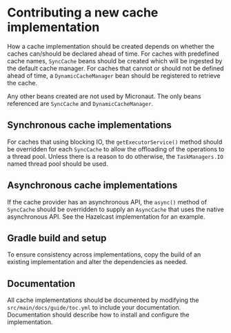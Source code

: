 # Contributing a new cache implementation

How a cache implementation should be created depends on whether the caches can/should be declared ahead of time. For caches with predefined cache names, `SyncCache` beans should be created which will be ingested by the default cache manager. For caches that cannot or should not be defined ahead of time, a `DynamicCacheManager` bean should be registered to retrieve the cache.

Any other beans created are not used by Micronaut. The only beans referenced are `SyncCache` and `DynamicCacheManager`.

## Synchronous cache implementations

For caches that using blocking IO, the `getExecutorService()` method should be overridden for each `SyncCache` to allow the offloading of the operations to a thread pool. Unless there is a reason to do otherwise, the `TaskManagers.IO` named thread pool should be used.

## Asynchronous cache implementations

If the cache provider has an asynchronous API, the `async()` method of `SyncCache` should be overridden to supply an `AsyncCache` that uses the native asynchronous API. See the Hazelcast implementation for an example.

## Gradle build and setup

To ensure consistency across implementations, copy the build of an existing implementation and alter the dependencies as needed.

## Documentation

All cache implementations should be documented by modifying the `src/main/docs/guide/toc.yml` to include your documentation. Documentation should describe how to install and configure the implementation.



